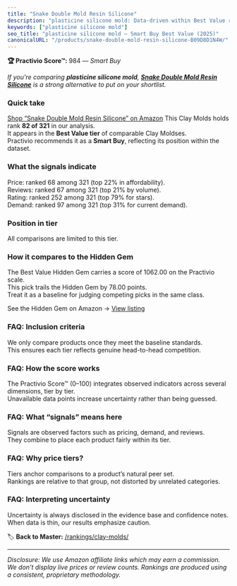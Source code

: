 ```yaml
---
title: "Snake Double Mold Resin Silicone"
description: "plasticine silicone mold: Data-driven within Best Value ranking using the Practivio Score™. Positioned by quality, value, demand, findability, momentum."
keywords: ["plasticine silicone mold"]
seo_title: "plasticine silicone mold — Smart Buy Best Value (2025)"
canonicalURL: "/products/snake-double-mold-resin-silicone-B09D8D1N4W/"
---
```


**🏆 Practivio Score™:** 984 — _Smart Buy_


*If you're comparing **plasticine silicone mold**, **[Snake Double Mold Resin Silicone](https://www.amazon.com/dp/B09D8D1N4W?tag=practivio-20)** is a strong alternative to put on your shortlist.*
### Quick take
[Shop “Snake Double Mold Resin Silicone” on Amazon](https://www.amazon.com/dp/B09D8D1N4W?tag=practivio-20)
This Clay Molds holds rank **82 of 321** in our analysis.  
It appears in the **Best Value tier** of comparable Clay Moldses.  
Practivio recommends it as a **Smart Buy**, reflecting its position within the dataset.

### What the signals indicate
Price: ranked 68 among 321 (top 22% in affordability).  
Reviews: ranked 67 among 321 (top 21% by volume).  
Rating: ranked 252 among 321 (top 79% for stars).  
Demand: ranked 97 among 321 (top 31% for current demand).

### Position in tier
All comparisons are limited to this tier.

### How it compares to the Hidden Gem
The Best Value Hidden Gem carries a score of 1062.00 on the Practivio scale.  
This pick trails the Hidden Gem by 78.00 points.  
Treat it as a baseline for judging competing picks in the same class.  

See the Hidden Gem on Amazon → [View listing](https://www.amazon.com/dp/B07V9KMNGY?tag=practivio-20)

### FAQ: Inclusion criteria
We only compare products once they meet the baseline standards.  
This ensures each tier reflects genuine head-to-head competition.

### FAQ: How the score works
The Practivio Score™ (0–100) integrates observed indicators across several dimensions, tier by tier.  
Unavailable data points increase uncertainty rather than being guessed.

### FAQ: What “signals” means here
Signals are observed factors such as pricing, demand, and reviews.  
They combine to place each product fairly within its tier.

### FAQ: Why price tiers?
Tiers anchor comparisons to a product’s natural peer set.  
Rankings are relative to that group, not distorted by unrelated categories.

### FAQ: Interpreting uncertainty
Uncertainty is always disclosed in the evidence base and confidence notes.  
When data is thin, our results emphasize caution.


🏷️ **Back to Master:** [/rankings/clay-molds/](/rankings/clay-molds/)

---
_Disclosure: We use Amazon affiliate links which may earn a commission. We don’t display live prices or review counts. Rankings are produced using a consistent, proprietary methodology._
